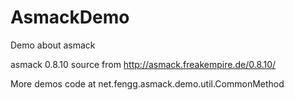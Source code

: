 # AsmackDemo
Demo about asmack


asmack 0.8.10 source from http://asmack.freakempire.de/0.8.10/

More demos code at net.fengg.asmack.demo.util.CommonMethod
